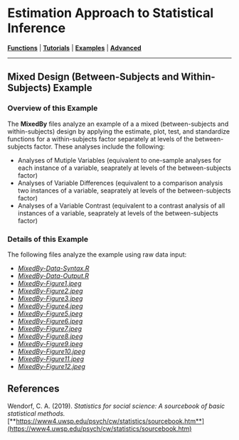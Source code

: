 # Estimation Approach to Statistical Inference

[**Functions**](../../A-Functions) | 
[**Tutorials**](../../B-Tutorials) | 
[**Examples**](../../C-Examples) | 
[**Advanced**](../../D-Advanced)

---

## Mixed Design (Between-Subjects and Within-Subjects) Example

### Overview of this Example

The **MixedBy** files analyze an example of a a mixed (between-subjects and within-subjects) design by applying the estimate, plot, test, and standardize functions for a within-subjects factor separately at levels of the between-subjects factor. These analyses include the following:

- Analyses of Mutiple Variables (equivalent to one-sample analyses for each instance of a variable, seaprately at levels of the between-subjects factor)
- Analyses of Variable Differences (equivalent to a comparison analysis two instances of a variable, seaprately at levels of the between-subjects factor)
- Analyses of a Variable Contrast (equivalent to a contrast analysis of all instances of a variable, seaprately at levels of the between-subjects factor)

### Details of this Example
 
The following files analyze the example using raw data input:

- [_MixedBy-Data-Syntax.R_](./MixedBy-Data-Syntax.R)
- [_MixedBy-Data-Output.R_](./MixedBy-Data-Output.R)
- [_MixedBy-Figure1.jpeg_](./MixedBy-Figure1.jpeg)
- [_MixedBy-Figure2.jpeg_](./MixedBy-Figure2.jpeg)
- [_MixedBy-Figure3.jpeg_](./MixedBy-Figure3.jpeg)
- [_MixedBy-Figure4.jpeg_](./MixedBy-Figure4.jpeg)
- [_MixedBy-Figure5.jpeg_](./MixedBy-Figure5.jpeg)
- [_MixedBy-Figure6.jpeg_](./MixedBy-Figure6.jpeg)
- [_MixedBy-Figure7.jpeg_](./MixedBy-Figure7.jpeg)
- [_MixedBy-Figure8.jpeg_](./MixedBy-Figure8.jpeg)
- [_MixedBy-Figure9.jpeg_](./MixedBy-Figure9.jpeg)
- [_MixedBy-Figure10.jpeg_](./MixedBy-Figure10.jpeg)
- [_MixedBy-Figure11.jpeg_](./MixedBy-Figure11.jpeg)
- [_MixedBy-Figure12.jpeg_](./MixedBy-Figure12.jpeg)

## References

Wendorf, C. A. (2019). _Statistics for social science: A sourcebook of basic statistical methods._ [**https://www4.uwsp.edu/psych/cw/statistics/sourcebook.htm**](https://www4.uwsp.edu/psych/cw/statistics/sourcebook.htm)
